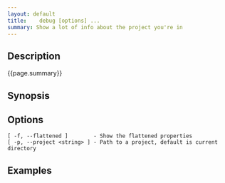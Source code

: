 ```yaml
---
layout: default
title:    debug [options] ...
summary: Show a lot of info about the project you're in
---
```


## Description

{{page.summary}}

## Synopsis

## Options

    [ -f, --flattened ]        - Show the flattened properties
    [ -p, --project <string> ] - Path to a project, default is current directory

## Examples
